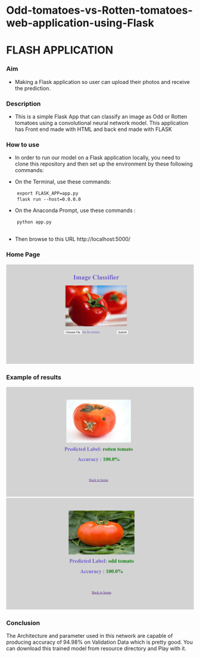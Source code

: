 # Odd-tomatoes-vs-Rotten-tomatoes-web-application-using-Flask

# FLASH APPLICATION #

### Aim ###

* Making a Flask application so user can upload their photos and receive the prediction.

### Description ###

* This is a simple Flask App that can classify an image as Odd or Rotten tomatoes using a convolutional neural network model. This application has Front end made with HTML and back end made with FLASK

### How to use ###

* In order to run our model on a Flask application locally, you need to clone this repository and then set up the environment by these    following commands:

* On the Terminal, use these commands:

```
    export FLASK_APP=app.py
    flask run --host=0.0.0.0
```

* On the Anaconda Prompt, use these commands :

```
    python app.py
    
```

* Then browse to this URL http://localhost:5000/


### Home Page ###

<p align="center">

<img src='static/images/1.png'>

</p>

### Example of results ###

<p align="center">

<img src='static/images/2.png'>
<img src='static/images/3.png'>

</p>

### Conclusion ###

The Architecture and parameter used in this network are capable of producing accuracy of 94.98% on Validation Data which is pretty good. You can download this trained model from resource directory and Play with it.

